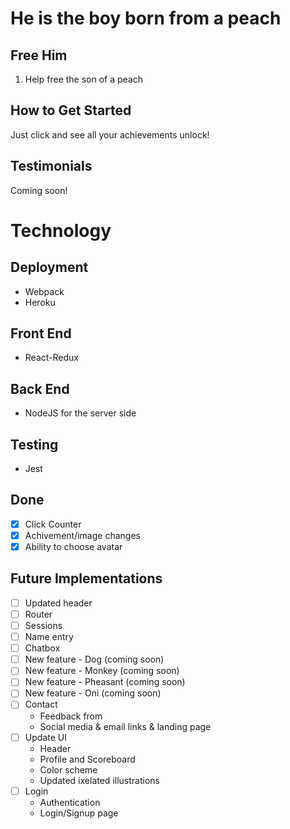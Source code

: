 # He is the boy born from a peach #

## Free Him ##
  1) Help free the son of a peach

## How to Get Started ##
  Just click and see all your achievements unlock!

## Testimonials ##
Coming soon!
  <!-- "Why would anyone want to click on something that looks like a butt" - developer 1<br />
  "I touched the butt" -customer 1<br />
  "That's a peach, Bob" -customer 2<br /> -->

  <!-- "Help me" - Momotaro-->
  <!--  "Why" - normal person -->

# Technology
## Deployment ##
* Webpack
* Heroku

## Front End ##
* React-Redux

## Back End ##
* NodeJS for the server side

## Testing ##
* Jest

## Done ##
- [X] Click Counter
- [X] Achivement/image changes
- [X] Ability to choose avatar

## Future Implementations ##
- [ ] Updated header
- [ ] Router
- [ ] Sessions
- [ ] Name entry
- [ ] Chatbox
- [ ] New feature - Dog (coming soon)
- [ ] New feature - Monkey (coming soon)
- [ ] New feature - Pheasant (coming soon)
- [ ] New feature - Oni (coming soon)
- [ ] Contact
  * Feedback from
  * Social media & email links & landing page
- [ ] Update UI
  * Header
  * Profile and Scoreboard
  * Color scheme
  * Updated ixelated illustrations
- [ ] Login
  * Authentication
  * Login/Signup page
<!-- - [ ] Jumping game instead of clicking? -->